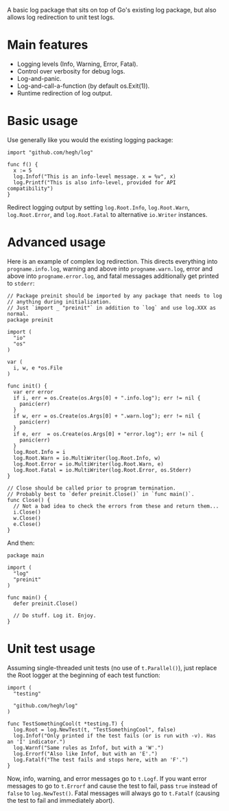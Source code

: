 A basic log package that sits on top of Go's existing log package, but also
allows log redirection to unit test logs.

# Main features

 * Logging levels (Info, Warning, Error, Fatal).
 * Control over verbosity for debug logs.
 * Log-and-panic.
 * Log-and-call-a-function (by default os.Exit(1)).
 * Runtime redirection of log output.

# Basic usage

Use generally like you would the existing logging package:

    import "github.com/hegh/log"

    func f() {
      x := 5
      log.Infof("This is an info-level message. x = %v", x)
      log.Printf("This is also info-level, provided for API compatibility")
    }

Redirect logging output by setting `log.Root.Info`, `log.Root.Warn`,
`log.Root.Error`, and `log.Root.Fatal` to alternative `io.Writer` instances.

# Advanced usage

Here is an example of complex log redirection. This directs everything into
`progname.info.log`, warning and above into `progname.warn.log`, error and above
into `progname.error.log`, and fatal messages additionally get printed to
`stderr`:

    // Package preinit should be imported by any package that needs to log
    // anything during initialization.
    // Just `import _ "preinit"` in addition to `log` and use log.XXX as normal.
    package preinit

    import (
      "io"
      "os"
    )

    var (
      i, w, e *os.File
    )

    func init() {
      var err error
      if i, err = os.Create(os.Args[0] + ".info.log"); err != nil {
        panic(err)
      }
      if w, err = os.Create(os.Args[0] + ".warn.log"); err != nil {
        panic(err)
      }
      if e, err  = os.Create(os.Args[0] + "error.log"); err != nil {
        panic(err)
      }
      log.Root.Info = i
      log.Root.Warn = io.MultiWriter(log.Root.Info, w)
      log.Root.Error = io.MultiWriter(log.Root.Warn, e)
      log.Root.Fatal = io.MultiWriter(log.Root.Error, os.Stderr)
    }

    // Close should be called prior to program termination.
    // Probably best to `defer preinit.Close()` in `func main()`.
    func Close() {
      // Not a bad idea to check the errors from these and return them...
      i.Close()
      w.Close()
      e.Close()
    }

And then:

    package main

    import (
      "log"
      "preinit"
    )

    func main() {
      defer preinit.Close()

      // Do stuff. Log it. Enjoy.
    }

# Unit test usage

Assuming single-threaded unit tests (no use of `t.Parallel()`), just replace the
Root logger at the beginning of each test function:

    import (
      "testing"

      "github.com/hegh/log"
    )

    func TestSomethingCool(t *testing.T) {
      log.Root = log.NewTest(t, "TestSomethingCool", false)
      log.Infof("Only printed if the test fails (or is run with -v). Has an 'I' indicator.")
      log.Warnf("Same rules as Infof, but with a 'W'.")
      log.Errorf("Also like Infof, but with an 'E'.")
      log.Fatalf("The test fails and stops here, with an 'F'.")
    }

Now, info, warning, and error messages go to `t.Logf`. If you want error
messages to go to `t.Errorf` and cause the test to fail, pass `true` instead of
`false` to `log.NewTest()`. Fatal messages will always go to `t.Fatalf` (causing
the test to fail and immediately abort).

